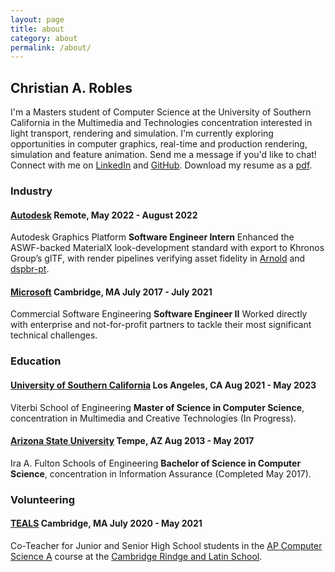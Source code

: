 ```yaml
---
layout: page
title: about
category: about
permalink: /about/
---
```


## Christian A. Robles

I'm a Masters student of Computer Science at the University of Southern California in the Multimedia and Technologies concentration interested in light transport, rendering and simulation. I'm currently exploring opportunities in computer graphics, real-time and production rendering, simulation and feature animation. Send me a message if you'd like to chat! Connect with me on [LinkedIn](https://www.linkedin.com/in/roblesch/) and [GitHub](https://github.com/roblesch/). Download my resume as a [pdf](/assets/christian-robles-resume.pdf).

### Industry

#### [Autodesk](https://www.autodesk.com/) Remote, May 2022 - August 2022

Autodesk Graphics Platform **Software Engineer Intern** Enhanced the ASWF-backed MaterialX look-development standard with export to Khronos Group’s glTF, with render pipelines verifying asset fidelity in [Arnold](https://www.autodesk.com/products/arnold/overview?term=1-YEAR&tab=subscription) and [dspbr-pt](https://github.com/DassaultSystemes-Technology/dspbr-pt).

#### [Microsoft](https://devblogs.microsoft.com/cse/) Cambridge, MA July 2017 - July 2021

Commercial Software Engineering **Software Engineer II**  Worked directly with enterprise and not-for-profit partners to tackle their most significant technical challenges.

### Education

#### [University of Southern California](https://viterbischool.usc.edu/) Los Angeles, CA Aug 2021 - May 2023

Viterbi School of Engineering **Master of Science in Computer Science**, concentration in Multimedia and Creative Technologies (In Progress).

#### [Arizona State University](https://engineering.asu.edu/) Tempe, AZ Aug 2013 - May 2017

Ira A. Fulton Schools of Engineering **Bachelor of Science in Computer Science**, concentration in Information Assurance (Completed May 2017).

### Volunteering

#### [TEALS](https://www.microsoft.com/en-us/teals) Cambridge, MA July 2020 - May 2021

Co-Teacher for Junior and Senior High School students in the [AP Computer Science A](https://apstudents.collegeboard.org/courses/ap-computer-science-a) course at the [Cambridge Rindge and Latin School](https://crls.cpsd.us/).

